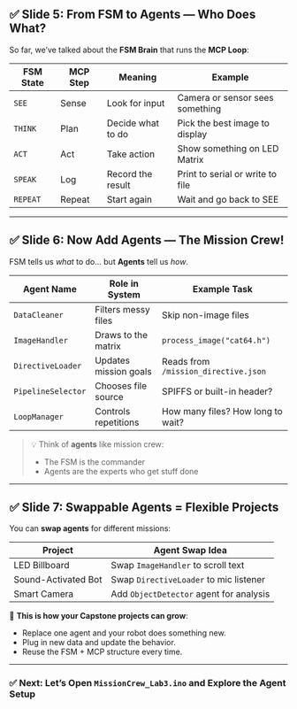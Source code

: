 

## ✅ Slide 5: From FSM to Agents — Who Does What?

So far, we’ve talked about the **FSM Brain** that runs the **MCP Loop**:

| FSM State | MCP Step | Meaning           | Example                          |
| --------- | -------- | ----------------- | -------------------------------- |
| `SEE`     | Sense    | Look for input    | Camera or sensor sees something  |
| `THINK`   | Plan     | Decide what to do | Pick the best image to display   |
| `ACT`     | Act      | Take action       | Show something on LED Matrix     |
| `SPEAK`   | Log      | Record the result | Print to serial or write to file |
| `REPEAT`  | Repeat   | Start again       | Wait and go back to SEE          |

---

## ✅ Slide 6: Now Add Agents — The Mission Crew!

FSM tells us *what* to do… but **Agents** tell us *how*.

| Agent Name         | Role in System        | Example Task                         |
| ------------------ | --------------------- | ------------------------------------ |
| `DataCleaner`      | Filters messy files   | Skip non-image files                 |
| `ImageHandler`     | Draws to the matrix   | `process_image("cat64.h")`           |
| `DirectiveLoader`  | Updates mission goals | Reads from `/mission_directive.json` |
| `PipelineSelector` | Chooses file source   | SPIFFS or built-in header?           |
| `LoopManager`      | Controls repetitions  | How many files? How long to wait?    |

> 💡 Think of **agents** like mission crew:
>
> * The FSM is the commander
> * Agents are the experts who get stuff done

---

## ✅ Slide 7: Swappable Agents = Flexible Projects

You can **swap agents** for different missions:

| Project             | Agent Swap Idea                         |
| ------------------- | --------------------------------------- |
| LED Billboard       | Swap `ImageHandler` to scroll text      |
| Sound-Activated Bot | Swap `DirectiveLoader` to mic listener  |
| Smart Camera        | Add `ObjectDetector` agent for analysis |

🎯 **This is how your Capstone projects can grow**:

* Replace one agent and your robot does something new.
* Plug in new data and update the behavior.
* Reuse the FSM + MCP structure every time.

---

### ✅ Next: Let’s Open `MissionCrew_Lab3.ino` and Explore the Agent Setup

